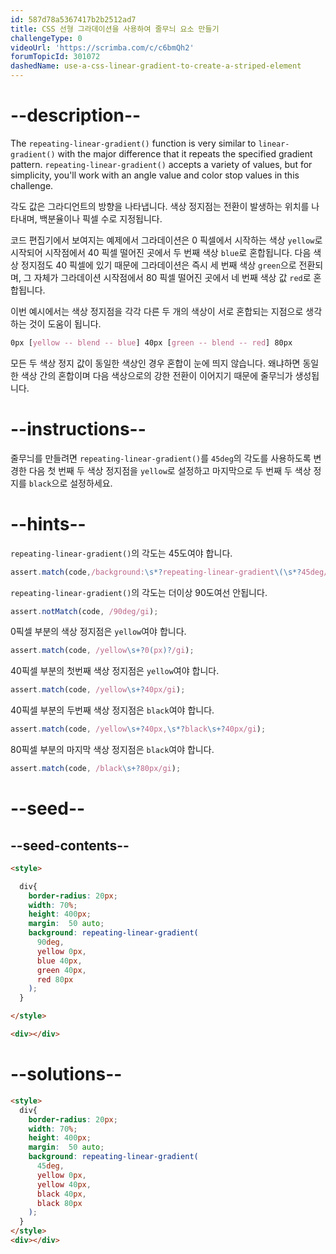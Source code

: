 ```yaml
---
id: 587d78a5367417b2b2512ad7
title: CSS 선형 그라데이션을 사용하여 줄무늬 요소 만들기
challengeType: 0
videoUrl: 'https://scrimba.com/c/c6bmQh2'
forumTopicId: 301072
dashedName: use-a-css-linear-gradient-to-create-a-striped-element
---
```


# --description--

The `repeating-linear-gradient()` function is very similar to `linear-gradient()` with the major difference that it repeats the specified gradient pattern. `repeating-linear-gradient()` accepts a variety of values, but for simplicity, you'll work with an angle value and color stop values in this challenge.

각도 값은 그라디언트의 방향을 나타냅니다. 색상 정지점는 전환이 발생하는 위치를 나타내며, 백분율이나 픽셀 수로 지정됩니다.

코드 편집기에서 보여지는 예제에서 그라데이션은 0 픽셀에서 시작하는 색상 `yellow`로 시작되어 시작점에서 40 픽셀 떨어진 곳에서 두 번째 색상 `blue`로 혼합됩니다. 다음 색상 정지점도 40 픽셀에 있기 때문에 그라데이션은 즉시 세 번째 색상 `green`으로 전환되며, 그 자체가 그라데이션 시작점에서 80 픽셀 떨어진 곳에서 네 번째 색상 값 `red`로 혼합됩니다.

이번 예시에서는 색상 정지점을 각각 다른 두 개의 색상이 서로 혼합되는 지점으로 생각하는 것이 도움이 됩니다.

```css
0px [yellow -- blend -- blue] 40px [green -- blend -- red] 80px
```

모든 두 색상 정지 값이 동일한 색상인 경우 혼합이 눈에 띄지 않습니다. 왜냐하면 동일한 색상 간의 혼합이며 다음 색상으로의 강한 전환이 이어지기 때문에 줄무늬가 생성됩니다.

# --instructions--

줄무늬를 만들려면 `repeating-linear-gradient()`를 `45deg`의 각도를 사용하도록 변경한 다음 첫 번째 두 색상 정지점을 `yellow`로 설정하고 마지막으로 두 번째 두 색상 정지를 `black`으로 설정하세요.

# --hints--

`repeating-linear-gradient()`의 각도는 45도여야 합니다.

```js
assert.match(code,/background:\s*?repeating-linear-gradient\(\s*?45deg/gi);
```

`repeating-linear-gradient()`의 각도는 더이상 90도여선 안됩니다.

```js
assert.notMatch(code, /90deg/gi);
```

0픽셀 부분의 색상 정지점은 `yellow`여야 합니다.

```js
assert.match(code, /yellow\s+?0(px)?/gi);
```

40픽셀 부분의 첫번째 색상 정지점은 `yellow`여야 합니다.

```js
assert.match(code, /yellow\s+?40px/gi);
```

40픽셀 부분의 두번째 색상 정지점은 `black`여야 합니다.

```js
assert.match(code, /yellow\s+?40px,\s*?black\s+?40px/gi);
```

80픽셀 부분의 마지막 색상 정지점은 `black`여야 합니다.

```js
assert.match(code, /black\s+?80px/gi);
```

# --seed--

## --seed-contents--

```html
<style>

  div{
    border-radius: 20px;
    width: 70%;
    height: 400px;
    margin:  50 auto;
    background: repeating-linear-gradient(
      90deg,
      yellow 0px,
      blue 40px,
      green 40px,
      red 80px
    );
  }

</style>

<div></div>
```

# --solutions--

```html
<style>
  div{
    border-radius: 20px;
    width: 70%;
    height: 400px;
    margin:  50 auto;
    background: repeating-linear-gradient(
      45deg,
      yellow 0px,
      yellow 40px,
      black 40px,
      black 80px
    );
  }
</style>
<div></div>
```
